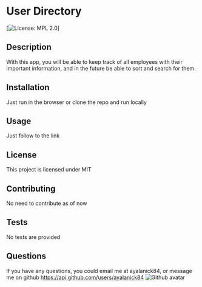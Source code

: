 # User Directory

[![License: MPL 2.0](https://img.shields.io/badge/License-MIT%20-brightgreen.svg)]

## Description

With this app, you will be able to keep track of all employees with their important information, and in the future be able to sort and search for them.

## Installation

Just run in the browser or clone the repo and run locally

## Usage

Just follow to the link

## License

This project is licensed under MIT

## Contributing

No need to contribute as of now

## Tests

No tests are provided

## Questions

If you have any questions, you could email me at ayalanick84, or message me on github https://api.github.com/users/ayalanick84
![Github avatar](https://avatars3.githubusercontent.com/u/59402185?v=4)
